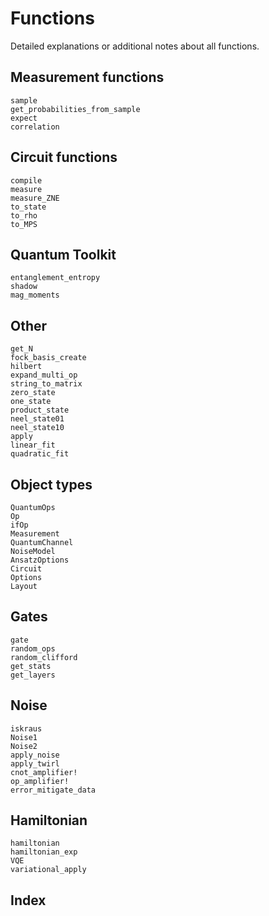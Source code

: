 # Functions

Detailed explanations or additional notes about all functions.

## Measurement functions

```@docs
sample
get_probabilities_from_sample
expect
correlation
```

## Circuit functions

```@docs
compile
measure
measure_ZNE
to_state
to_rho
to_MPS
```

## Quantum Toolkit

```@docs
entanglement_entropy
shadow
mag_moments
```

## Other

```@docs
get_N
fock_basis_create
hilbert
expand_multi_op
string_to_matrix
zero_state
one_state
product_state
neel_state01
neel_state10
apply
linear_fit
quadratic_fit
```

## Object types

```@docs
QuantumOps
Op
ifOp
Measurement
QuantumChannel
NoiseModel
AnsatzOptions
Circuit
Options
Layout
```

## Gates 

```@docs
gate
random_ops
random_clifford
get_stats
get_layers
```

## Noise

```@docs
iskraus
Noise1
Noise2
apply_noise
apply_twirl
cnot_amplifier!
op_amplifier!
error_mitigate_data
```

## Hamiltonian

```@docs
hamiltonian
hamiltonian_exp
VQE
variational_apply
```

## Index

```@index
```